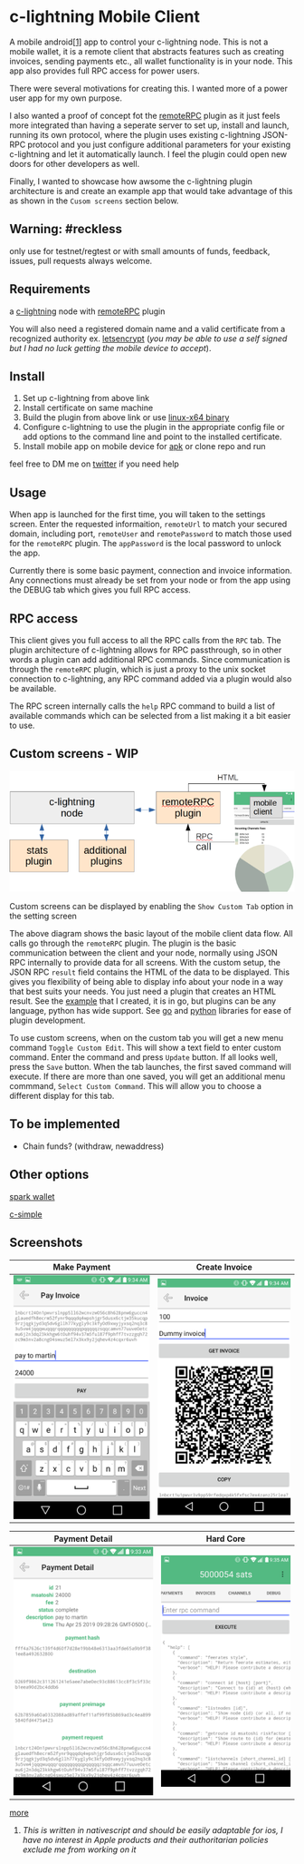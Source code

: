 # c-lightning Mobile Client

A mobile android<span id="a1">[[1]](#f1)</span> app to control your c-lightning node.  This is not a mobile wallet, it is a remote client that abstracts features such as creating invoices, sending payments etc., 
all wallet functionality is in your node. This app also provides full RPC access for power users.

There were several motivations for creating this.  I wanted more of a power user app for my own purpose.  

I also wanted a proof of concept fot the [remoteRPC](https://github.com/rsbondi/clightning-go-plugin/tree/master/remoteRPC)
plugin as it just feels more integrated than having a seperate server to set up, install and launch, running its own protocol, where the plugin uses existing c-lightning JSON-RPC protocol and you just configure additional parameters for your existing c-lightning and let it automatically launch.  I feel the plugin could open new doors for other developers as well.

Finally, I wanted to showcase how awsome the c-lightning plugin architecture is and create an example app that would take advantage of this as shown in the `Cusom screens` section below.

## Warning: #reckless

only use for testnet/regtest or with small amounts of funds, feedback, issues, pull requests always welcome. 

## Requirements

a [c-lightning](https://github.com/ElementsProject/lightning) node with 
[remoteRPC](https://github.com/rsbondi/clightning-go-plugin/tree/master/remoteRPC)
plugin

You will also need a registered domain name and a valid certificate from a recognized authority  ex. [letsencrypt](https://letsencrypt.org/) (*you may be able to use a self signed but I had no luck getting the mobile device to accept*).

## Install

1. Set up c-lightning from above link
1. Install certificate on same machine
1. Build the plugin from above link or use [linux-x64 binary](https://moonbreeze.richardbondi.net/remote_plugin)
1. Configure c-lightning to use the plugin in the appropriate config file or add options to the command line and point to the installed certificate.
1. Install mobile app on mobile device for [apk](https://moonbreeze.richardbondi.net/clightningclient-0.0.5.apk) or clone repo and run

feel free to DM me on [twitter](https://twitter.com/r_bondi) if you need help

## Usage

When app is launched for the first time, you will taken to the settings screen.
Enter the requested informaition, `remoteUrl` to match your secured domain, including port, `remoteUser` and `remotePassword` to match those used for the `remoteRPC` plugin.
The `appPassword` is the local password to unlock the app.

Currently there is some basic payment, connection and invoice information.  Any connections must already be set from your node or from the app using the DEBUG tab which gives you full RPC access.

## RPC access

This client gives you full access to all the RPC calls from the `RPC` tab.  The plugin architecture of c-lightning allows for RPC passthrough, so in other words a plugin can add additional RPC commands.  Since communication is through the `remoteRPC` plugin, which is just a proxy to the unix socket connection to c-lightning, any RPC command added via a plugin would also be available.

The RPC screen internally calls the `help` RPC command to build a list of available commands which can be selected from a list making it a bit easier to use.

## Custom screens - WIP

![alt text](screenshots/customflow.png)

Custom screens can be displayed by enabling the `Show Custom Tab` option in the setting screen

The above diagram shows the basic layout of the mobile client data flow.  All calls go through the `remoteRPC` plugin.  The plugin is the basic communication between the client and your node, normally using JSON RPC internally to provide data for all screens.  With the custom setup, the JSON RPC `result` field contains the HTML of the data to be displayed.  This gives you flexibility of being able to display info about your node in a way that best suits your needs.  You just need a plugin that creates an HTML result.  See the [example](https://github.com/rsbondi/clightning-go-plugin/tree/master/stats) that I created, it is in go, but plugins can be any language, python has wide support.  See [go](https://github.com/niftynei/glightning) and [python](https://github.com/ElementsProject/lightning/tree/master/contrib/pylightning#writing-a-plugin) libraries for ease of plugin development.

To use custom screens, when on the custom tab you will get a new menu command `Toggle Custom Edit`.  This will show a text field to enter custom command.  Enter the command and press `Update` button.  If all looks well, press the `Save` button.  When the tab launches, the first saved command will execute.  If there are more than one saved, you will get an additional menu commmand, `Select Custom Command`.  This will allow you to choose a different display for this tab.

## To be implemented
* Chain funds? (withdraw, newaddress)

## Other options

[spark wallet](https://github.com/shesek/spark-wallet)

[c-simple](https://github.com/darosior/c-simple)


## Screenshots

|Make Payment|Create Invoice|
|-------|----------|
|![alt text](screenshots/pay.png)|![alt text](screenshots/invoice.png)|

|Payment Detail|Hard Core|
|-------|----------|
|![alt text](screenshots/paydetail.png)|![alt text](screenshots/debug.png)|

[more](./screenshots)

1. <span id="f1"></span> *This is written in nativescript and should be easily adaptable for ios, I have no interest in Apple products and their authoritarian policies exclude me from working on it*
